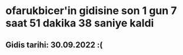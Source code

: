 # ofarukbicer'in gidisine son 1 gun 7 saat 51 dakika 38 saniye kaldi

## Gidis tarihi: 30.09.2022 :(